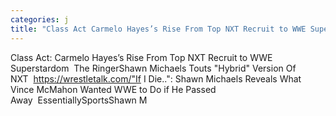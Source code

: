 ```yaml
---
categories: j
title: "Class Act Carmelo Hayes’s Rise From Top NXT Recruit to WWE Superstardom  The Ringer"
---
```

Class Act: Carmelo Hayes’s Rise From Top NXT Recruit to WWE Superstardom&nbsp;&nbsp;The RingerShawn Michaels Touts "Hybrid" Version Of NXT&nbsp;&nbsp;https://wrestletalk.com/"If I Die..": Shawn Michaels Reveals What Vince McMahon Wanted WWE to Do if He Passed Away&nbsp;&nbsp;EssentiallySportsShawn M